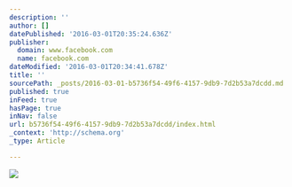 ```yaml
---
description: ''
author: []
datePublished: '2016-03-01T20:35:24.636Z'
publisher:
  domain: www.facebook.com
  name: facebook.com
dateModified: '2016-03-01T20:34:41.678Z'
title: ''
sourcePath: _posts/2016-03-01-b5736f54-49f6-4157-9db9-7d2b53a7dcdd.md
published: true
inFeed: true
hasPage: true
inNav: false
url: b5736f54-49f6-4157-9db9-7d2b53a7dcdd/index.html
_context: 'http://schema.org'
_type: Article

---
```

![](https://scontent-vie1-1.xx.fbcdn.net/hphotos-xaf1/v/t1.0-9/11149396_10153258609199588_6487017755402434761_n.jpg?oh=2f133f817d890eefc5f0c59f64336eb7&oe=575BE4A6)
